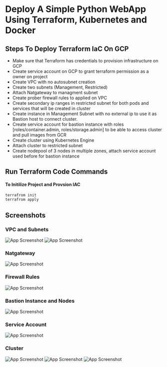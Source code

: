 
# Deploy A Simple Python WebApp Using Terraform, Kubernetes and Docker

## Steps To Deploy Terraform IaC On GCP
- Make sure that Terraform has credentials to provision infrastructure on GCP
- Create service account on GCP to grant terraform permission as a owner on project  
- Create VPC with no autosubnet creation
- Create two subnets (Management, Restricted)
- Attach Natgateway to managment subnet
- Create prober firewall rules to applied on VPC
- Create secondary ip ranges in restricted subnet for both pods and services that will be created in cluster
- Create instance in Management Subnet  with no external ip to use it as Bastion host to connect cluster.
- Create service account for bastion instance with roles [roles/container.admin, roles/storage.admin] to be able to access cluster and pull images from GCR
- Create cluster using Kubernetes Engine
- Attach cluster to restricted subnet
- Create nodepool of 3 nodes in multiple zones, attach service account used before for bastion instance


## Run Terraform Code Commands
#### To Initilize Project and Provsion IAC
```sh
terrafrom init 
terrafrom apply
```
## Screenshots
### VPC and Subnets
![App Screenshot](https://github.com/mostafahassan097/GCP-DevOps-Task/blob/main/Screenshots/vpc-1.png)
![App Screenshot](https://github.com/mostafahassan097/GCP-DevOps-Task/blob/main/Screenshots/vpc-2.png)
### Natgateway
![App Screenshot](https://github.com/mostafahassan097/GCP-DevOps-Task/blob/main/Screenshots/nat.png)
### Firewall Rules
![App Screenshot](https://github.com/mostafahassan097/GCP-DevOps-Task/blob/main/Screenshots/fw.png)
### Bastion Instance and Nodes
![App Screenshot](https://github.com/mostafahassan097/GCP-DevOps-Task/blob/main/Screenshots/bastion-nodes.png)
### Service Account
![App Screenshot](https://github.com/mostafahassan097/GCP-DevOps-Task/blob/main/Screenshots/sa.png)
### Cluster
![App Screenshot](https://github.com/mostafahassan097/GCP-DevOps-Task/blob/main/Screenshots/c-1.png)
![App Screenshot](https://github.com/mostafahassan097/GCP-DevOps-Task/blob/main/Screenshots/c-2.png)
![App Screenshot](https://github.com/mostafahassan097/GCP-DevOps-Task/blob/main/Screenshots/c3.png)

